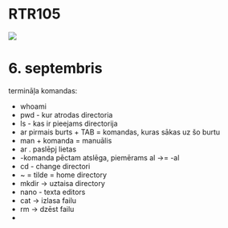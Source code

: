 # RTR105
![](https://www.thefactsite.com/wp-content/uploads/2020/09/facts-about-september.jpg)
# 6. septembris

termināļa komandas:
- whoami 
- pwd - kur atrodas directoria  
- ls - kas ir pieejams directorija  
- ar pirmais burts + TAB = komandas, kuras sākas uz šo burtu  
- man + komanda = manuālis  
- ar . paslēpj lietas
- -komanda pēctam atslēga, piemērams al ->= -al  
- cd - change directori  
-  ~ = tilde = home directory  
- mkdir -> uztaisa directory  
- nano - texta editors
- cat -> izlasa failu  
- rm -> dzēst failu
- 
